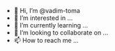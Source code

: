 - 👋 Hi, I’m @vadim-toma
- 👀 I’m interested in ...
- 🌱 I’m currently learning ...
- 💞️ I’m looking to collaborate on ...
- 📫 How to reach me ...

<!---
vadim-toma/vadim-toma is a ✨ special ✨ repository because its `README.md` (this file) appears on your GitHub profile.
You can click the Preview link to take a look at your changes.
--->
